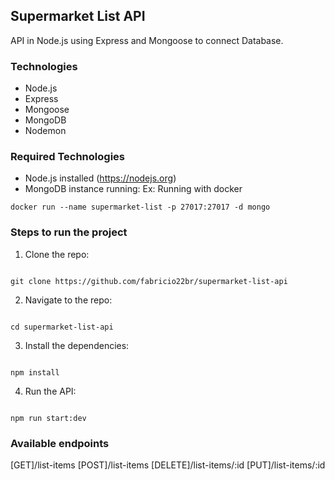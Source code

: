## Supermarket List API

API in Node.js using Express and Mongoose to connect Database.

### Technologies

- Node.js
- Express
- Mongoose
- MongoDB
- Nodemon

### Required Technologies

- Node.js installed (https://nodejs.org)
- MongoDB instance running:
  Ex: Running with docker

```
docker run --name supermarket-list -p 27017:27017 -d mongo
```

### Steps to run the project

1. Clone the repo:

```

git clone https://github.com/fabricio22br/supermarket-list-api

```

2. Navigate to the repo:

```

cd supermarket-list-api

```

3. Install the dependencies:

```

npm install

```

4. Run the API:

```

npm run start:dev

```

### Available endpoints

[GET]/list-items
[POST]/list-items
[DELETE]/list-items/:id
[PUT]/list-items/:id
